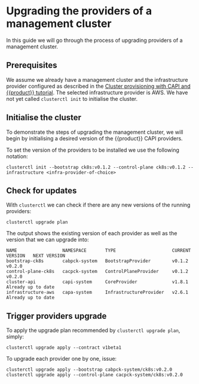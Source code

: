 # Upgrading the providers of a management cluster

In this guide we will go through the process of upgrading providers of a management cluster.

## Prerequisites

We assume we already have a management cluster and the infrastructure provider configured as described in the [Cluster provisioning with CAPI and {{product}} tutorial]. The selected infrastructure provider is AWS. We have not yet called `clusterctl init` to initialise the cluster.

## Initialise the cluster

To demonstrate the steps of upgrading the management cluster, we will begin by initialising a desired version of the {{product}} CAPI providers.

To set the version of the providers to be installed we use the following notation:

```
clusterctl init --bootstrap ck8s:v0.1.2 --control-plane ck8s:v0.1.2 --infrastructure <infra-provider-of-choice>
```

## Check for updates

With `clusterctl` we can check if there are any new versions of the running providers:

```
clusterctl upgrade plan
```

The output shows the existing version of each provider as well as the version that we can upgrade into:

```text
NAME                 NAMESPACE       TYPE                     CURRENT VERSION   NEXT VERSION
bootstrap-ck8s       cabpck-system   BootstrapProvider        v0.1.2            v0.2.0
control-plane-ck8s   cacpck-system   ControlPlaneProvider     v0.1.2            v0.2.0
cluster-api          capi-system     CoreProvider             v1.8.1            Already up to date
infrastructure-aws   capa-system     InfrastructureProvider   v2.6.1            Already up to date
```

## Trigger providers upgrade

To apply the upgrade plan recommended by `clusterctl upgrade plan`, simply:

```
clusterctl upgrade apply --contract v1beta1
```

To upgrade each provider one by one, issue:

```
clusterctl upgrade apply --bootstrap cabpck-system/ck8s:v0.2.0
clusterctl upgrade apply --control-plane cacpck-system/ck8s:v0.2.0
```

<!-- LINKS -->
[Cluster provisioning with CAPI and {{product}} tutorial]: ../tutorial/getting-started.md
